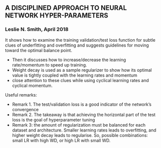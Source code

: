 ## A DISCIPLINED APPROACH TO NEURAL NETWORK HYPER-PARAMETERS
### Leslie N. Smith, April 2018

It shows how to examine the training validation/test loss function for subtle clues of underfitting and overfitting and suggests guidelines for moving toward the optimal balance point.
* Then it discusses how to increase/decrease the learning rate/momentum to speed up training.
* Weight decay is used as a sample regularizer to show how its optimal value is tightly coupled with the learning rates and momentum
* close attention to these clues while using cyclical learning rates and cyclical momentum.


Useful remarks:
* Remark 1. The test/validation loss is a good indicator of the network’s convergence
* Remark 2. The takeaway is that achieving the horizontal part of the test loss is the goal of hyperparameter tuning
* Remark 3: the amount of regularization must be balanced for each dataset and architecture. Smaller learning rates leads to overfitting, and higher weight decay leads to regularise. So, possible combinations: small LR with high WD, or high LR with small WD.
